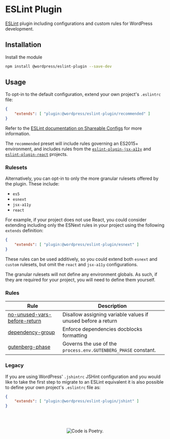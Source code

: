 # ESLint Plugin

[ESLint](https://eslint.org/) plugin including configurations and custom rules for WordPress development.

## Installation

Install the module

```bash
npm install @wordpress/eslint-plugin --save-dev
```

## Usage

To opt-in to the default configuration, extend your own project's `.eslintrc` file:

```json
{
	"extends": [ "plugin:@wordpress/eslint-plugin/recommended" ]
}
```

Refer to the [ESLint documentation on Shareable Configs](http://eslint.org/docs/developer-guide/shareable-configs) for more information.

The `recommended` preset will include rules governing an ES2015+ environment, and includes rules from the [`eslint-plugin-jsx-a11y`](https://github.com/evcohen/eslint-plugin-jsx-a11y) and [`eslint-plugin-react`](https://github.com/yannickcr/eslint-plugin-react) projects.

### Rulesets

Alternatively, you can opt-in to only the more granular rulesets offered by the plugin. These include:

- `es5`
- `esnext`
- `jsx-a11y`
- `react`

For example, if your project does not use React, you could consider extending including only the ESNext rules in your project using the following `extends` definition:

```json
{
	"extends": [ "plugin:@wordpress/eslint-plugin/esnext" ]
}
```

These rules can be used additively, so you could extend both `esnext` and `custom` rulesets, but omit the `react` and `jsx-a11y` configurations.

The granular rulesets will not define any environment globals. As such, if they are required for your project, you will need to define them yourself.

### Rules

Rule|Description
---|---
[no-unused-vars-before-return](/packages/eslint-plugin/docs/rules/no-unused-vars-before-return.md)|Disallow assigning variable values if unused before a return
[dependency-group](/packages/eslint-plugin/docs/rules/dependency-group.md)|Enforce dependencies docblocks formatting
[gutenberg-phase](docs/rules/gutenberg-phase.md)|Governs the use of the `process.env.GUTENBERG_PHASE` constant.

### Legacy

If you are using WordPress' `.jshintrc` JSHint configuration and you would like to take the first step to migrate to an ESLint equivalent it is also possible to define your own project's `.eslintrc` file as:

```json
{
	"extends": [ "plugin:@wordpress/eslint-plugin/jshint" ]
}
```

<br/><br/><p align="center"><img src="https://s.w.org/style/images/codeispoetry.png?1" alt="Code is Poetry." /></p>
